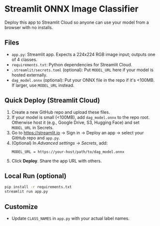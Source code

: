 # Streamlit ONNX Image Classifier

Deploy this app to Streamlit Cloud so anyone can use your model from a browser with no installs.

## Files
- `app.py`: Streamlit app. Expects a 224x224 RGB image input; outputs one of 4 classes.
- `requirements.txt`: Python dependencies for Streamlit Cloud.
- `.streamlit/secrets.toml` (optional): Put `MODEL_URL` here if your model is hosted externally.
- `dag_model.onnx` (optional): Put your ONNX file in the repo if it's <100MB. If larger, use `MODEL_URL` instead.

## Quick Deploy (Streamlit Cloud)
1. Create a new GitHub repo and upload these files.
2. If your model is small (<100MB), add `dag_model.onnx` to the repo root. Otherwise host it (e.g., Google Drive, S3, Hugging Face) and set `MODEL_URL` in Secrets.
3. Go to https://streamlit.io → Sign in → Deploy an app → select your GitHub repo and `app.py`.
4. (Optional) In *Advanced settings → Secrets*, add:
   ```
   MODEL_URL = https://your-host/path/to/dag_model.onnx
   ```
5. Click **Deploy**. Share the app URL with others.

## Local Run (optional)
```bash
pip install -r requirements.txt
streamlit run app.py
```

## Customize
- Update `CLASS_NAMES` in `app.py` with your actual label names.
